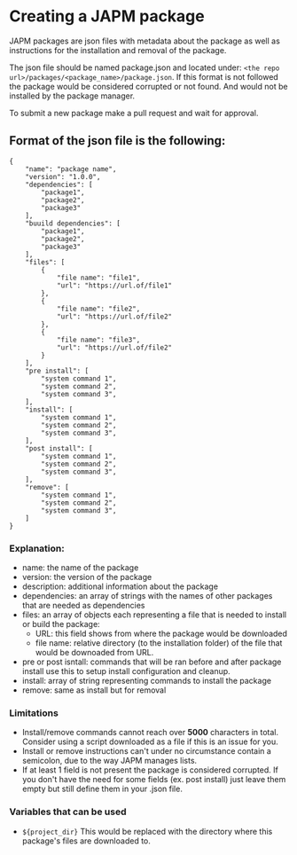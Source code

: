 # Creating a JAPM package

JAPM packages are json files with metadata about the package as well as instructions for the installation and removal of the package.

The json file should be named package.json and located under:
`<the repo url>/packages/<package_name>/package.json`.
If this format is not followed the package would be considered corrupted or not found. And would not be installed by the package manager.

To submit a new package make a pull request and wait for approval.

## Format of the json file is the following:

```
{
	"name": "package name",
	"version": "1.0.0",
	"dependencies": [
		"package1",
		"package2",
		"package3"
	],
	"buuild dependencies": [
		"package1",
		"package2",
		"package3"
	],
	"files": [
		{
			"file name": "file1",
			"url": "https://url.of/file1"
		},
		{
			"file name": "file2",
			"url": "https://url.of/file2"
		},
		{
			"file name": "file3",
			"url": "https://url.of/file2"
		}
	],
	"pre install": [
		"system command 1",
		"system command 2",
		"system command 3",
	],
	"install": [
		"system command 1",
		"system command 2",
		"system command 3",
	],
	"post install": [
		"system command 1",
		"system command 2",
		"system command 3",
	],
	"remove": [
		"system command 1",
		"system command 2",
		"system command 3",
	]
}
```

### Explanation:

- name: the name of the package
- version: the version of the package
- description: additional information about the package
- dependencies: an array of strings with the names of other packages that are needed as dependencies
- files: an array of objects each representing a file that is needed to install or build the package:
	- URL: this field shows from where the package would be downloaded
	- file name: relative directory (to the installation folder) of the file that would be downoaded from URL.
- pre or post isntall: commands that will be ran before and after package install use this to setup install configuration and cleanup.
- install: array of string representing commands to install the package
- remove: same as install but for removal


### Limitations
- Install/remove commands cannot reach over **5000** characters in total. Consider using a script downloaded as a file if this is an issue for you.
- Install or remove instructions can't under no circumstance contain a semicolon, due to the way JAPM manages lists.
- If at least 1 field is not present the package is considered corrupted. If you don't have the need for some fields (ex. post install) just leave them empty but still define them in your .json file.

### Variables that can be used 

- `${project_dir}` This would be replaced with the directory where this package's files are downloaded to.

